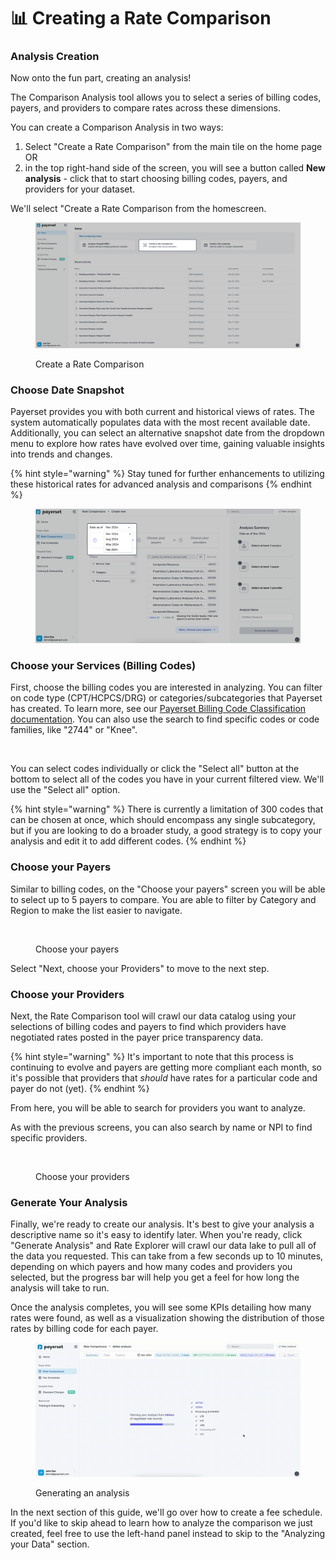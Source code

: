 # 📊 Creating a Rate Comparison

### Analysis Creation

Now onto the fun part, creating an analysis!

The Comparison Analysis tool allows you to select a series of billing codes, payers, and providers to compare rates across these dimensions.

You can create a Comparison Analysis in two ways:

1. Select "Create a Rate Comparison" from the main tile on the home page OR
2. &#x20;in the top right-hand side of the screen, you will see a button called **New analysis** - click that to start choosing billing codes, payers, and providers for your dataset.

We'll select "Create a Rate Comparison from the homescreen.

<figure><img src="../../.gitbook/assets/image (8).png" alt=""><figcaption><p>Create a Rate Comparison</p></figcaption></figure>

### Choose Date Snapshot

Payerset provides you with both current and historical views of rates. The system automatically populates data with the most recent available date. Additionally, you can select an alternative snapshot date from the dropdown menu to explore how rates have evolved over time, gaining valuable insights into trends and changes.

{% hint style="warning" %}
Stay tuned for further enhancements to utilizing these historical rates for advanced analysis and comparisons&#x20;
{% endhint %}

<figure><img src="../../.gitbook/assets/image (1) (1).png" alt=""><figcaption></figcaption></figure>

### Choose your Services (Billing Codes)

First, choose the billing codes you are interested in analyzing. You can filter on code type (CPT/HCPCS/DRG) or categories/subcategories that Payerset has created. To learn more, see our [Payerset Billing Code Classification documentation](../../data-lake/payerset-billing-code-classification.md). You can also use the search to find specific codes or code families, like "2744" or "Knee".

<figure><img src="../../.gitbook/assets/Kapture 2024-12-18 at 13.01.52.gif" alt=""><figcaption></figcaption></figure>

You can select codes individually or click the "Select all" button at the bottom to select all of the codes you have in your current filtered view. We'll use the "Select all" option.

{% hint style="warning" %}
There is currently a limitation of 300 codes that can be chosen at once, which should encompass any single subcategory, but if you are looking to do a broader study, a good strategy is to copy your analysis and edit it to add different codes.
{% endhint %}

### Choose your Payers

Similar to billing codes, on the "Choose your payers" screen you will be able to select up to 5 payers to compare. You are able to filter by Category and Region to make the list easier to navigate.

<figure><img src="../../.gitbook/assets/Kapture 2024-12-18 at 13.12.11 (1).gif" alt=""><figcaption><p>Choose your payers</p></figcaption></figure>

Select "Next, choose your Providers" to move to the next step.

### Choose your Providers

Next, the Rate Comparison tool will crawl our data catalog using your selections of billing codes and payers to find which providers have negotiated rates posted in the payer price transparency data.&#x20;

{% hint style="warning" %}
It's important to note that this process is continuing to evolve and payers are getting more compliant each month, so it's possible that providers that _should_ have rates for a particular code and payer do not (yet).
{% endhint %}

From here, you will be able to search for providers you want to analyze.

As with the previous screens, you can also search by name or NPI to find specific providers.

<figure><img src="../../.gitbook/assets/Kapture 2024-12-18 at 13.18.17.gif" alt=""><figcaption><p>Choose your providers</p></figcaption></figure>

### Generate Your Analysis

Finally, we're ready to create our analysis. It's best to give your analysis a descriptive name so it's easy to identify later. When you're ready, click "Generate Analysis" and Rate Explorer will crawl our data lake to pull all of the data you requested. This can take from a few seconds up to 10 minutes, depending on which payers and how many codes and providers you selected, but the progress bar will help you get a feel for how long the analysis will take to run.

Once the analysis completes, you will see some KPIs detailing how many rates were found, as well as a visualization showing the distribution of those rates by billing code for each payer.

<figure><img src="../../.gitbook/assets/Kapture 2024-12-18 at 20.00.36 (3).gif" alt=""><figcaption><p>Generating an analysis</p></figcaption></figure>

In the next section of this guide, we'll go over how to create a fee schedule. If you'd like to skip ahead to learn how to analyze the comparison we just created, feel free to use the left-hand panel instead to skip to the "Analyzing your Data" section.
